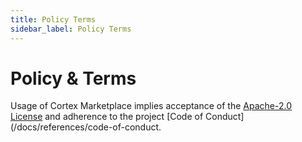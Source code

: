 ```yaml
---
title: Policy Terms
sidebar_label: Policy Terms
---
```


# Policy & Terms

Usage of Cortex Marketplace implies acceptance of the [Apache-2.0 License](../../LICENSE) and adherence to the project [Code of Conduct](/docs/references/code-of-conduct.
